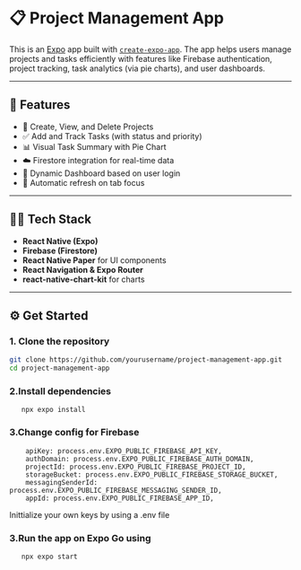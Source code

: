 # 📋 Project Management App

This is an [Expo](https://expo.dev) app built with [`create-expo-app`](https://www.npmjs.com/package/create-expo-app). The app helps users manage projects and tasks efficiently with features like Firebase authentication, project tracking, task analytics (via pie charts), and user dashboards.

---

## 🚀 Features

- 📂 Create, View, and Delete Projects
- ✅ Add and Track Tasks (with status and priority)
- 📊 Visual Task Summary with Pie Chart
- ☁️ Firestore integration for real-time data
- 🧠 Dynamic Dashboard based on user login
- 🔁 Automatic refresh on tab focus

---

## 🧑‍💻 Tech Stack

- **React Native (Expo)**
- **Firebase (Firestore)**
- **React Native Paper** for UI components
- **React Navigation & Expo Router**
- **react-native-chart-kit** for charts

---

## ⚙️ Get Started

### 1. Clone the repository

```bash
git clone https://github.com/yourusername/project-management-app.git
cd project-management-app
```

### 2.Install dependencies 
```aiignore
   npx expo install
```

### 3.Change config for Firebase
```aiignore
    apiKey: process.env.EXPO_PUBLIC_FIREBASE_API_KEY,
    authDomain: process.env.EXPO_PUBLIC_FIREBASE_AUTH_DOMAIN,
    projectId: process.env.EXPO_PUBLIC_FIREBASE_PROJECT_ID,
    storageBucket: process.env.EXPO_PUBLIC_FIREBASE_STORAGE_BUCKET,
    messagingSenderId: process.env.EXPO_PUBLIC_FIREBASE_MESSAGING_SENDER_ID,
    appId: process.env.EXPO_PUBLIC_FIREBASE_APP_ID,
```
Inittialize your own keys by using a .env file

### 3.Run the app on Expo Go using
```aiignore
   npx expo start
```



